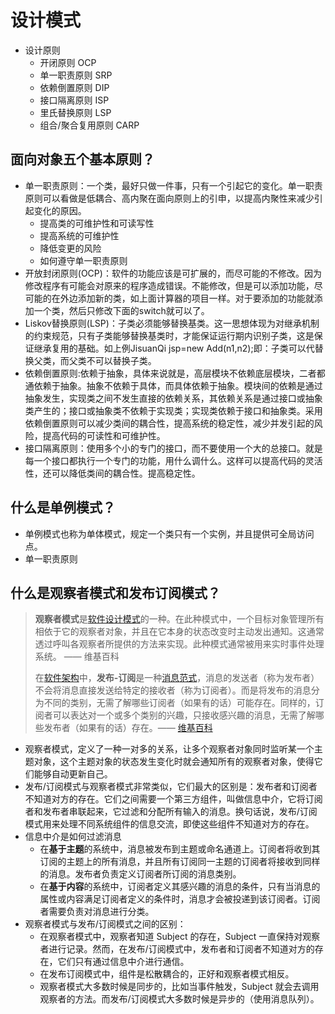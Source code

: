 # 设计模式

* 设计原则
  * 开闭原则 OCP
  * 单一职责原则 SRP
  * 依赖倒置原则 DIP
  * 接口隔离原则 ISP
  * 里氏替换原则 LSP
  * 组合/聚合复用原则 CARP

## 面向对象五个基本原则？

* 单一职责原则：一个类，最好只做一件事，只有一个引起它的变化。单一职责原则可以看做是低耦合、高内聚在面向原则上的引申，以提高内聚性来减少引起变化的原因。
  * 提高类的可维护性和可读写性
  * 提高系统的可维护性
  * 降低变更的风险
  * 如何遵守单一职责原则
* 开放封闭原则(OCP)：软件的功能应该是可扩展的，而尽可能的不修改。因为修改程序有可能会对原来的程序造成错误。不能修改，但是可以添加功能，尽可能的在外边添加新的类，如上面计算器的项目一样。对于要添加的功能就添加一个类，然后只修改下面的switch就可以了。
* Liskov替换原则(LSP)：子类必须能够替换基类。这一思想体现为对继承机制的约束规范，只有子类能够替换基类时，才能保证运行期内识别子类，这是保证继承复用的基础。如上例JisuanQi jsp=new Add(n1,n2);即：子类可以代替换父类，而父类不可以替换子类。
* 依赖倒置原则:依赖于抽象，具体来说就是，高层模块不依赖底层模块，二者都通依赖于抽象。抽象不依赖于具体，而具体依赖于抽象。模块间的依赖是通过抽象发生，实现类之间不发生直接的依赖关系，其依赖关系是通过接口或抽象类产生的；接口或抽象类不依赖于实现类；实现类依赖于接口和抽象类。采用依赖倒置原则可以减少类间的耦合性，提高系统的稳定性，减少并发引起的风险，提高代码的可读性和可维护性。
* 接口隔离原则：使用多个小的专门的接口，而不要使用一个大的总接口。就是每一个接口都执行一个专门的功能，用什么调什么。这样可以提高代码的灵活性，还可以降低类间的耦合性。提高稳定性。

## 什么是单例模式？

* 单例模式也称为单体模式，规定一个类只有一个实例，并且提供可全局访问点。
* 单一职责原则

## 什么是观察者模式和发布订阅模式？

> **观察者模式**是[软件设计模式](https://zh.wikipedia.org/wiki/軟件設計模式)的一种。在此种模式中，一个目标对象管理所有相依于它的观察者对象，并且在它本身的状态改变时主动发出通知。这通常透过呼叫各观察者所提供的方法来实现。此种模式通常被用来实时事件处理系统。 —— 维基百科
>
> 在[软件架构](https://zh.wikipedia.org/wiki/软件架构)中，**发布-订阅**是一种[消息](https://zh.wikipedia.org/wiki/消息)[范式](https://zh.wikipedia.org/wiki/范式)，消息的发送者（称为发布者）不会将消息直接发送给特定的接收者（称为订阅者）。而是将发布的消息分为不同的类别，无需了解哪些订阅者（如果有的话）可能存在。同样的，订阅者可以表达对一个或多个类别的兴趣，只接收感兴趣的消息，无需了解哪些发布者（如果有的话）存在。—— [维基百科](https://zh.wikipedia.org/wiki/发布/订阅)

* 观察者模式，定义了一种一对多的关系，让多个观察者对象同时监听某一个主题对象，这个主题对象的状态发生变化时就会通知所有的观察者对象，使得它们能够自动更新自己。
* 发布/订阅模式与观察者模式非常类似，它们最大的区别是：发布者和订阅者不知道对方的存在。它们之间需要一个第三方组件，叫做信息中介，它将订阅者和发布者串联起来，它过滤和分配所有输入的消息。换句话说，发布/订阅模式用来处理不同系统组件的信息交流，即使这些组件不知道对方的存在。
* 信息中介是如何过滤消息
  * 在**基于主题**的系统中，消息被发布到主题或命名通道上。订阅者将收到其订阅的主题上的所有消息，并且所有订阅同一主题的订阅者将接收到同样的消息。发布者负责定义订阅者所订阅的消息类别。
  * 在**基于内容**的系统中，订阅者定义其感兴趣的消息的条件，只有当消息的属性或内容满足订阅者定义的条件时，消息才会被投递到该订阅者。订阅者需要负责对消息进行分类。
* 观察者模式与发布/订阅模式之间的区别：
  - 在观察者模式中，观察者知道 Subject 的存在，Subject 一直保持对观察者进行记录。然而，在发布/订阅模式中，发布者和订阅者不知道对方的存在，它们只有通过信息中介进行通信。
  - 在发布订阅模式中，组件是松散耦合的，正好和观察者模式相反。
  - 观察者模式大多数时候是同步的，比如当事件触发，Subject 就会去调用观察者的方法。而发布/订阅模式大多数时候是异步的（使用消息队列）。

